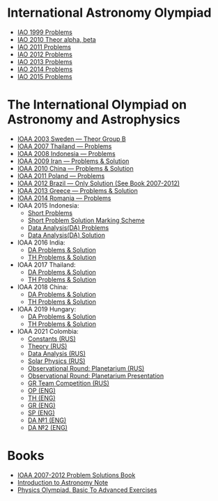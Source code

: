 # International Astronomy Olympiad
- [IAO 1999 Problems](https://files.fizmat.ga/international-files/IAO/IAO_1999-Problems.pdf)
- [IAO 2010 Theor alpha, beta](https://files.fizmat.ga/international-files/IAO/IAO_2010-Theor_a_b.pdf)
- [IAO 2011 Problems](https://files.fizmat.ga/international-files/IAO/IAO_2011-Problems.pdf)
- [IAO 2012 Problems](https://files.fizmat.ga/international-files/IAO/IAO_2012-Problems.pdf)
- [IAO 2013 Problems](https://files.fizmat.ga/international-files/IAO/IAO_2013-Problems.pdf)
- [IAO 2014 Problems](https://files.fizmat.ga/international-files/IAO/IAO_2014-Problems.pdf)
- [IAO 2015 Problems](https://files.fizmat.ga/international-files/IAO/IAO_2015-Problems.pdf)

# The International Olympiad on Astronomy and Astrophysics
- [IOAA 2003 Sweden — Theor Group B](https://files.fizmat.ga/international-files/IOAA/IOAA-2003-Theor-Group-B.pdf)
- [IOAA 2007 Thailand — Problems](https://files.fizmat.ga/international-files/IOAA/IOAA-2007-Thailand-Problems.pdf)
- [IOAA 2008 Indonesia — Problems](https://files.fizmat.ga/international-files/IOAA/IOAA-2008-Indonesia-Problems.pdf)
- [IOAA 2009 Iran — Problems & Solution](https://files.fizmat.ga/international-files/IOAA/IOAA-2009-Iran-Problems-Solutions.pdf)
- [IOAA 2010 China — Problems & Solution](https://files.fizmat.ga/international-files/IOAA/IOAA-2010-China-Problems-Solutions.pdf)
- [IOAA 2011 Poland — Problems](https://files.fizmat.ga/international-files/IOAA/IOAA-2011-Poland-Problems.pdf)
- [IOAA 2012 Brazil — Only Solution (See Book 2007-2012)](https://files.fizmat.ga/international-files/IOAA/IOAA-2012-Only-Solutions.pdf)
- [IOAA 2013 Greece — Problems & Solution](https://files.fizmat.ga/international-files/IOAA/IOAA-2013-Greece-Problems-Solutions.pdf)
- [IOAA 2014 Romania — Problems](https://files.fizmat.ga/international-files/IOAA/IOAA-2014-Romania-Problems.pdf)
- IOAA 2015 Indonesia:
  - [Short Problems](https://files.fizmat.ga/international-files/IOAA/IOAA-2015-Indonesia_Short_Problems.pdf)
  - [Short Problem Solution Marking Scheme](https://files.fizmat.ga/international-files/IOAA/IOAA-2015-Short-Problem-Solution-Marking-Scheme-3.pdf)
  - [Data Analysis(DA) Problems](https://files.fizmat.ga/international-files/IOAA/IOAA-2015-Data-Analysis-Problems.pdf)
  - [Data Analysis(DA) Solution](https://files.fizmat.ga/international-files/IOAA/IOAA-2015-Data-Analysis-Solution-Ver-Jul-29-pdf.pdf)
- IOAA 2016 India:
  - [DA Problems & Solution](https://files.fizmat.ga/international-files/IOAA/IOAA-2016-DA-solution.pdf)
  - [TH Problems & Solution](https://files.fizmat.ga/international-files/IOAA/IOAA-2016-TH-solution.pdf)
- IOAA 2017 Thailand:
  - [DA Problems & Solution](https://files.fizmat.ga/international-files/IOAA/IOAA-2017-DA-solution.pdf)
  - [TH Problems & Solution](https://files.fizmat.ga/international-files/IOAA/IOAA-2017-TH-solution.pdf)
- IOAA 2018 China:
  - [DA Problems & Solution](https://files.fizmat.ga/international-files/IOAA/IOAA-2018-DA-solution.pdf)
  - [TH Problems & Solution](https://files.fizmat.ga/international-files/IOAA/IOAA-2018-TH-solution.pdf)
- IOAA 2019 Hungary:
  - [DA Problems & Solution](https://github.com/iaa2005/fizmat-files/raw/main/international-files/IOAA/IOAA-2019-DA-solution.pdf)
  - [TH Problems & Solution](https://github.com/iaa2005/fizmat-files/raw/main/international-files/IOAA/IOAA-2019-TH-solution.pdf)
- IOAA 2021 Colombia:
  - [Constants (RUS)](https://files.fizmat.ga/international-files/IOAA/IOAA-2021_Constants_RUS.pdf)
  - [Theory (RUS)](https://files.fizmat.ga/international-files/IOAA/IOAA-2021_TH_RUS.pdf)
  - [Data Analysis (RUS)](https://files.fizmat.ga/international-files/IOAA/IOAA-2021_DA_RUS.pdf)
  - [Solar Physics (RUS)](https://files.fizmat.ga/international-files/IOAA/IOAA-2021_SP_RUS.pdf)
  - [Observational Round: Planetarium (RUS)](https://files.fizmat.ga/international-files/IOAA/IOAA-2021_OP_RUS.pdf)
  - [Observational Round: Planetarium Presentation](https://files.fizmat.ga/international-files/IOAA/IOAA-2021_OP_Presentation.pdf)
  - [GR Team Competition (RUS)](https://files.fizmat.ga/international-files/IOAA/IOAA-2021_GR_RUS.pdf)
  - [OP (ENG)](https://files.fizmat.ga/international-files/IOAA/IOAA-2021_OP_ENG.pdf)
  - [TH (ENG)](https://files.fizmat.ga/international-files/IOAA/IOAA-2021_TH_ENG.pdf)
  - [GR (ENG)](https://files.fizmat.ga/international-files/IOAA/IOAA-2021_GR_ENG.pdf)
  - [SP (ENG)](https://files.fizmat.ga/international-files/IOAA/IOAA-2021_SP_ENG.pdf)
  - [DA №1 (ENG)](https://files.fizmat.ga/international-files/IOAA/IOAA-2021_DA_ENG.pdf)
  - [DA №2 (ENG)](https://files.fizmat.ga/international-files/IOAA/IOAA-2021_DA_2_ENG.pdf)

# Books
- [IOAA 2007-2012 Problem Solutions Book](https://files.fizmat.ga/international-files/IOAA/IOAA-2007-2012-Problem-Solutions-Book.pdf)
- [Introduction to Astronomy Note](https://files.fizmat.ga/international-files/Introduction-to-Astronomy-Note.pdf)
- [Physics Olympiad. Basic To Advanced Exercises](https://files.fizmat.ga/international-files/Physics-Olympiad-Basic-To-Advanced-Exercises.pdf)
